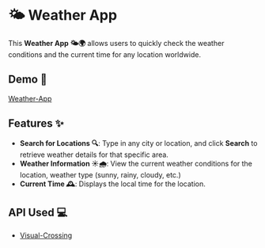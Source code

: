 # 🌤️ Weather App

This **Weather App 🌤️🌍** allows users to quickly check the weather conditions and the current time for any location worldwide.

## Demo 👀

[Weather-App](https://chic-parfait-eaa487.netlify.app/)

## Features ✨

- **Search for Locations 🔍**: Type in any city or location, and click **Search** to retrieve weather details for that specific area.
- **Weather Information ☀️🌧️**: View the current weather conditions for the location, weather type (sunny, rainy, cloudy, etc.)
- **Current Time 🕰️**: Displays the local time for the location.

## API Used 💻

- [Visual-Crossing](https://www.visualcrossing.com/weather-api/)
